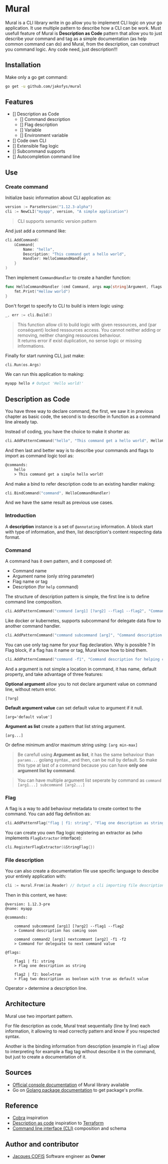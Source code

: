 # Mural

Mural is a CLI library write in go allow you to implement CLI logic on your go application.
It use multiple pattern to describe how a CLI can be work.
Must usefull feature of Mural is **Description as Code** pattern that allow you to just describe your command and tag as a simple documentation (as help common command can do) and Mural, from the description, can construct you command logic.
Any code need, just description!!!

## Installation

Make only a go get command:

```bash
go get -u github.com/jakofys/mural
```

## Features

- [] Description as Code
    - [] Command description
    - [] Flag description
    - [] Variable
    - [] Environment variable
- [] Code own CLI
- [] Extensible flag logic
- [] Subcommand supports
- [] Autocompletion command line

## Use

### Create command

Initialize basic information about CLI application as:

```go
version := ParseVersion("1.12.3-alpha")
cli := NewCLI("myapp", version, "A simple application")
```

> CLI supports semantic version pattern

And just add a command like:

```go
cli.AddCommand(
    &Command{
        Name: "hello",
        Description: "This command get a hello world",
        Handler: HelloCommandHandler,
    }
)
```

Then implement `CommandHandler` to create a handler function:

```go
func HelloCommandHandler (cmd Command, args map[string]Argument, flags map[string]Flag){
    fmt.Print("Hellow world")
}
```

Don't forget to specify to CLI to build is intern logic using:

```go
_, err := cli.Build()
```

> This function allow cli to build logic with given ressources, and (par conséquent) locked ressources access. You cannot neither adding or removing, neither changing ressources behaviour. <br>
It returns error if exist duplication, no sense logic or missing informations. 

Finally for start running CLI, just make:

```go
cli.Run(os.Args)
```

We can run this application to making:

```bash
myapp hello # Output 'Hello world!'
```

## Description as Code

You have three way to declare command, the first, we saw it in previous chapter as basic code, the second is to describe in function as a command line already tap.

Instead of coding, you have the choice to make it shorter as:

```go
cli.AddPatternCommand("hello", "This command get a hello world", HelloCommandHandler)
```

And then last and better way is to describe your commands and flags to  import as command logic tool as:

```txt
@commands:
    hello
    > This command get a simple hello world!
```

And make a bind to refer description code to an existing handler making:

```go
cli.BindCommand("command", HelloCommandHandler)
```

And we have the same result as previous use cases.

### Introduction

A **description** instance is a set of `@annotating` information.
A block start with type of information, and then, list description's content respecting data format.

### Command

A command has it own pattern, and it composed of:

- Command name
- Argument name (only string parameter)
- Flag name or tag
- Description (for `help` command)

The structure of description pattern is simple, the first line is to define command line composition.

```go
cli.AddPatternCommand("command [arg1] [?arg2] --flag1 --flag2", "Command description for helping command")    
```

Like docker or kubernetes, supports subcommand for delegate data flow to another command handler.

```go
cli.AddPatternCommand("command subcommand [arg]", "Command description for helping command")
```

You can use only tag name for your flag declaration.
Why is possible ?
In Flag block, if a flag has it name or tag, Mural know how to bind them.

```go
cli.AddPatternCommand("command -f1", "Command description for helping command")
```

And a argument is not simple a location in command, it has name, default property, and take advantage of three features:

**Optional argument** allow you to not declare argument value on command line, without return error.

`[?arg]`

**Default argument value** can set default value to argument if it null.

`[arg='default value']`

**Argument as list** create a pattern that list string argument.

`[arg...]`

Or define minimum and/or maximum string using: `[arg min-max]`

> Be carefull using **Argument as list**,  it has the same behaviour than `params...` golang syntax., and then, can be null by default. So make this type at last of a command because you can have **only one argument list by command**.

> You can have multiple argument list seperate by command as `command [arg1...] subcommand [arg2...]`


### Flag

A flag is a way to add behaviour metadata to create context to the command.
You can add flag definition as:

```go
cli.AddPatternFlag("flag | f1: string", "Flag one description as string")
```

You can create you own flag logic registering an extractor as (who implements `FlagExtractor` interface):

```go
cli.RegisterFlagExtractor(&StringFlag{})
```

### File description

You can also create a documentation file use specific language to descibe your entirely application with:

```go
cli := mural.From(io.Reader) // Output a cli importing file description
```

Then in this content, we have:

```
@version: 1.12.3-pre
@name: myapp

@commands:

    command subcommand [arg1] [?arg2] --flag1 --flag2
    > Command description has coming soon

    command command2 [arg1] nextcommant [arg2] -f1 -f2
    > Command for deleguate to next command value

@flags:

    flag1 | f1: string
    > Flag one description as string

    flag2 | f2: bool=true
    > Flag two description as boolean with true as default value
```

Operator `>` determine a description line.

## Architecture

Mural use two important pattern.

For file description as code, Mural treat sequentially (line by line) each information, it allowing to read correctly pattern and know if you respected syntax.

Another is the binding information from description (example in `flag`) allow to interpreting for example a flag tag without describe it in the command, but just to create a documentation of it. 

## Sources

- [Official console documentation](mural.dev) of Mural library available
- Go on [Golang package documentation](pkg.go.dev/github.com/jakofys/mural) to get package's profile.

## Reference

- [Cobra](github.com/spf13/cobra) inspiration
- [Description as code]() inspiration to [Terraform](terraform.io)
- [Command line interface (CLI)]() composition and schema

## Author and contributor

- [Jacques COFIS](github.com/jaokfys) Software engineer as **Owner**